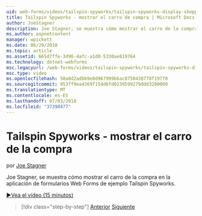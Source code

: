 ```yaml
---
uid: web-forms/videos/tailspin-spyworks/tailspin-spyworks-display-shopping-cart
title: Tailspin Spyworks - mostrar el carro de compra | Microsoft Docs
author: JoeStagner
description: Joe Stagner, se muestra cómo mostrar el carro de la compra en la aplicación de formularios Web Forms de ejemplo Tailspin Spyworks.
ms.author: aspnetcontent
manager: wpickett
ms.date: 06/29/2010
ms.topic: article
ms.assetid: 665d7ffe-3d96-4afc-a1d8-5330ae819764
ms.technology: dotnet-webforms
msc.legacyurl: /web-forms/videos/tailspin-spyworks/tailspin-spyworks-display-shopping-cart
msc.type: video
ms.openlocfilehash: 50a0d2adbb9e8d967999b6ac8750438778f19770
ms.sourcegitcommit: 953ff9ea4369f154d6fd0239599279ddd3280009
ms.translationtype: MT
ms.contentlocale: es-ES
ms.lasthandoff: 07/03/2018
ms.locfileid: "37398477"
---
```

<a name="tailspin-spyworks---display-shopping-cart"></a>Tailspin Spyworks - mostrar el carro de la compra
====================
por [Joe Stagner](https://github.com/JoeStagner)

Joe Stagner, se muestra cómo mostrar el carro de la compra en la aplicación de formularios Web Forms de ejemplo Tailspin Spyworks.

[&#9654;Vea el vídeo (15 minutos)](https://channel9.msdn.com/Blogs/ASP-NET-Site-Videos/tailspin-spyworks-display-shopping-cart)

> [!div class="step-by-step"]
> [Anterior](tailspin-spyworks-adding-items-to-the-shopping-cart.md)
> [Siguiente](tailspin-spyworks-update-the-shopping-cart.md)
